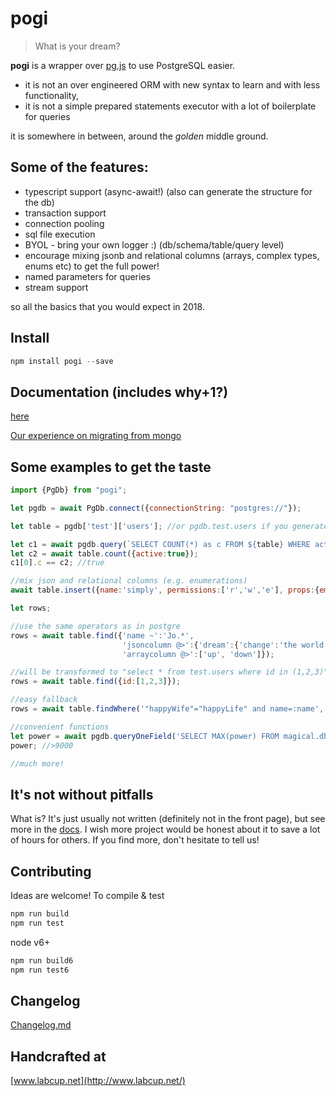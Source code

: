 # pogi
> What is your dream?

**pogi** is a wrapper over [pg.js](https://github.com/brianc/node-postgres) to use PostgreSQL easier.
- it is not an over engineered ORM with new syntax to learn and with less functionality,
- it is not a simple prepared statements executor with a lot of boilerplate for queries

it is somewhere in between, around the _golden_ middle ground.

## Some of the features:
- typescript support (async-await!) (also can generate the structure for the db)
- transaction support
- connection pooling
- sql file execution
- BYOL - bring your own logger :) (db/schema/table/query level)
- encourage mixing jsonb and relational columns (arrays, complex types, enums etc) to get the full power!
- named parameters for queries
- stream support

so all the basics that you would expect in 2018.

## Install
```js
npm install pogi --save
```

## Documentation (includes why+1?)
[here](http://pogi.readthedocs.io/en/latest/)

[Our experience on migrating from mongo](https://hackernoon.com/javascript-experience-of-migrating-from-mongodb-to-postgresql-21f8bf140c05#.k4d7hqsv2)


## Some examples to get the taste
```js
import {PgDb} from "pogi";

let pgdb = await PgDb.connect({connectionString: "postgres://"});

let table = pgdb['test']['users']; //or pgdb.test.users if you generate the interface

let c1 = await pgdb.query(`SELECT COUNT(*) as c FROM ${table} WHERE active=:active`, {active:true});
let c2 = await table.count({active:true});
c1[0].c == c2; //true

//mix json and relational columns (e.g. enumerations)
await table.insert({name:'simply', permissions:['r','w','e'], props:{email:'undefined@dev.null'}});

let rows;

//use the same operators as in postgre
rows = await table.find({'name ~':'Jo.*',                                  //regexp
                         'jsoncolumn @>':{'dream':{'change':'the world'}}, //contains
                         'arraycolumn @>':['up', 'down']});                //contains

//will be transformed to "select * from test.users where id in (1,2,3)"
rows = await table.find({id:[1,2,3]});

//easy fallback
rows = await table.findWhere('"happyWife"="happyLife" and name=:name', {name:'me'});

//convenient functions
let power = await pgdb.queryOneField('SELECT MAX(power) FROM magical.dbhandlers');
power; //>9000

//much more!

```

## It's not without pitfalls
What is? It's just usually not written (definitely not in the front page), but see more in the [docs](https://pogi.readthedocs.io/pitfalls/).
I wish more project would be honest about it to save a lot of hours for others. If you find more,
don't hesitate to tell us!

## Contributing
Ideas are welcome! To compile & test
```js
npm run build
npm run test
```
node v6+
```js
npm run build6
npm run test6
```

## Changelog
[Changelog.md](CHANGELOG.md)

## Handcrafted at
[www.labcup.net](http://www.labcup.net/)
